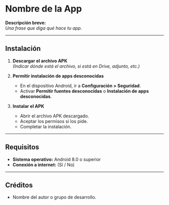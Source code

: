 # Nombre de la App

**Descripción breve:**  
_Una frase que diga qué hace tu app._

---

## Instalación

1. **Descargar el archivo APK**  
   _(Indicar dónde está el archivo, si está en Drive, adjunto, etc.)_

2. **Permitir instalación de apps desconocidas**
   - En el dispositivo Android, ir a **Configuración > Seguridad**.
   - Activar **Permitir fuentes desconocidas** o **Instalación de apps desconocidas**.

3. **Instalar el APK**
   - Abrir el archivo APK descargado.
   - Aceptar los permisos si los pide.
   - Completar la instalación.

---

## Requisitos

- **Sistema operativo:** Android 8.0 o superior
- **Conexión a internet:** (Sí / No)

---

## Créditos

- Nombre del autor o grupo de desarrollo.
